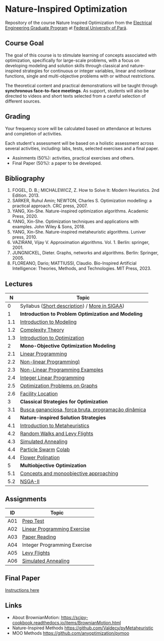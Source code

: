 # Nature-Inspired Optimization

Repository of the course Nature Inspired Optimization from the [Electrical Engineering Graduate Program](https://www.ppgee.propesp.ufpa.br/index.php/en/) at [Federal University of Pará](http://www.ufpa.br).

## Course Goal

The goal of this course is to stimulate learning of concepts associated with optimization, specifically for large-scale problems, with a focus on developing modeling and solution skills through classical and nature-inspired strategies for continuous or integer variables, linear and nonlinear functions, single and multi-objective problems with or without restrictions.

The theoretical content and practical demonstrations will be taught through **synchronous face-to-face meetings**. As support, students will also be directed to videos and short texts selected from a careful selection of different sources.

## Grading

Your frequency score will be calculated based on attendance at lectures and completion of activities.

Each student's assessment will be based on a holistic assessment across several activities, including: labs, tests, selected exercises and a final paper.

* Assinments (50%): activities, practical exercises and others.
* Final Paper (50%): a paper to be developed.

## Bibliography

1. FOGEL, D. B.; MICHALEWICZ, Z. How to Solve It: Modern Heuristics. 2nd Edition. 2013.
2. SARKER, Ruhul Amin; NEWTON, Charles S. Optimization modelling: a practical approach. CRC press, 2007.
3. YANG, Xin-She. Nature-inspired optimization algorithms. Academic Press, 2020.
4. YANG, Xin-She. Optimization techniques and applications with examples. John Wiley & Sons, 2018.
5. YANG, Xin-She. Nature-inspired metaheuristic algorithms. Luniver press, 2010.
6. VAZIRANI, Vijay V. Approximation algorithms. Vol. 1. Berlin: springer, 2001.
7. JUNGNICKEL, Dieter. Graphs, networks and algorithms. Berlin: Springer, 2005.
8. FLOREANO, Dario; MATTIUSSI, Claudio. Bio-Inspired Artificial Intelligence: Theories, Methods, and Technologies. MIT Press, 2023.

## Lectures

|**N**|**Topic**|
|---|---|
|0|Syllabus ([Short description](lectures/01_01_syllabus.pdf)) / [More in SIGAA](https://sigaa.ufpa.br/sigaa/verTelaLogin.do))|
|1|**Introduction to Problem Optimization and Modeling**|
|1.1|[Introduction to Modeling](lectures/01_02_Modelos.ipynb)|
|1.2|[Complexity Theory](lectures/01_03_Teoria_da_Complexidade.ipynb)|
|1.3|[Introduction to Optimization](lectures/01_04_Introdução_à_Otimização.ipynb)|
|2|**Mono-Objective Optimization Modeling**|
|2.1|[Linear Programming](lectures/02_01_PL.ipynb)|
|2.2|[Non-linear Programming)](https://docs.google.com/presentation/d/1v4F1mxYekwEJOA48Gvd-uQYeqfpl29cL9FmF6PacZvw/edit?usp=sharing)|
|2.3|[Non-Linear Programming Examples](lectures/02_03_Programação_Não_Linear.ipynb)|
|2.4|[Integer Linear Programming](lectures/02_04_Programação_Inteira.ipynb)|
|2.5|[Optimization Problems on Graphs](lectures/02_06_Problemas_em_grafos.ipynb)|
|2.6|[Facility Location](lectures/02_07_Localização_de_Facilidades.ipynb)|
|3|**Classical Strategies for Optimization**|
|3.1|[Busca gananciosa, força bruta, programação dinâmica](lectures/03_01_Estratégias_Heurísticas.ipynb)|
|4|**Nature-inspired Solution Strategies**|
|4.1|[Introduction to Metaheuristics](lectures/IABIO_METAAula%201.pdf)|
|4.2|[Random Walks and Levy Flights](lectures/IABIO_METAAula%202versao2.pdf)|
|4.3|[Simulated Annealing](lectures/IABIO_METAAula3versao2.pdf)|
|4.4|[Particle Swarm](lectures/IABIO_METAAula%204pdf.pdf) [Colab](https://colab.research.google.com/drive/1oGMCPZ76K0sb39scKcWO77tdJOLzPXMB?usp=sharing)|
|4.4|[Flower Polination](lectures/IABIO_METAAula%205pdf.pdf)|
|5|**Multiobjective Optimization**|
|5.1|[Concepts and monoobjective approaching](lectures/05_01_Otimização_Multiobjetivo.ipynb)|
|5.2|[NSGA-II](lectures/05_02_NSGA_II.ipynb)|

## Assignments

|**ID**|**Topic**|
|---|---|
|A01|[Prep Test](assignments/A01.pdf)|
|A02|[Linear Programming Exercise](assignments/A02.ipynb)|
|A03|[Paper Reading](assignments/A03.md)|
|A04|Integer Programming Exercise|
|A05|[Levy Flights](assignments/A05.md)|
|A06|[Simulated Annealing](assignments/A06.md)|

## Final Paper

[Instructions here](assignments/FinalPaper.md)

## Links

* About BrownianMotion: https://scipy-cookbook.readthedocs.io/items/BrownianMotion.html
* Nature-Inspired Methods https://github.com/Valdecy/pyMetaheuristic 
* MOO Methods https://github.com/anyoptimization/pymoo
